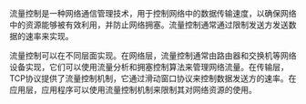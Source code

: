 流量控制是一种网络通信管理技术，用于控制网络中的数据传输速度，以确保网络中的资源能够被有效利用，并防止网络拥塞。流量控制通常通过限制发送方发送数据的速率来实现。

流量控制可以在不同层面实现。在网络层，流量控制通常由路由器和交换机等网络设备实现，它们可以使用流量分析和拥塞控制算法来管理网络流量。在传输层，TCP协议提供了流量控制机制，它通过滑动窗口协议来控制数据发送方的速率。在应用层，应用程序可以使用流量控制机制来限制其对网络资源的使用。
